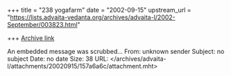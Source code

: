 +++
title = "238 yogafarm"
date = "2002-09-15"
upstream_url = "https://lists.advaita-vedanta.org/archives/advaita-l/2002-September/003823.html"

+++
[Archive link](https://lists.advaita-vedanta.org/archives/advaita-l/2002-September/003823.html)

An embedded message was scrubbed...
From: unknown sender
Subject: no subject
Date: no date
Size: 38
URL: </archives/advaita-l/attachments/20020915/157a6a6c/attachment.mht>
